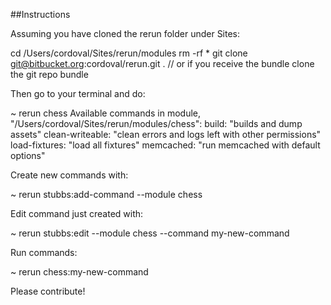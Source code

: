 ##Instructions

Assuming you have cloned the rerun folder under Sites:

cd /Users/cordoval/Sites/rerun/modules
rm -rf *
git clone git@bitbucket.org:cordoval/rerun.git .
// or if you receive the bundle clone the git repo bundle

Then go to your terminal and do:

~ rerun chess
Available commands in module, "/Users/cordoval/Sites/rerun/modules/chess":
build: "builds and dump assets"
clean-writeable: "clean errors and logs left with other permissions"
load-fixtures: "load all fixtures"
memcached: "run memcached with default options"

Create new commands with:

~ rerun stubbs:add-command --module chess

Edit command just created with:

~ rerun stubbs:edit --module chess --command my-new-command

Run commands:

~ rerun chess:my-new-command

Please contribute!